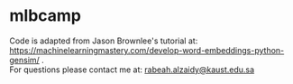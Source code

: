 # mlbcamp
Code is adapted from Jason Brownlee's tutorial at:
https://machinelearningmastery.com/develop-word-embeddings-python-gensim/ .  
For questions please contact me at: rabeah.alzaidy@kaust.edu.sa
